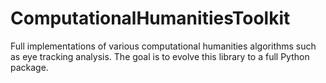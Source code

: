 # ComputationalHumanitiesToolkit
Full implementations of various computational humanities algorithms such as eye tracking analysis. The goal is to evolve this library to a full Python package.
